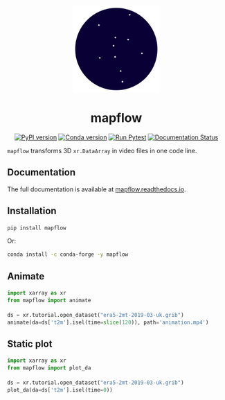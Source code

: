 <div align="center">
<img src="_static/logo.svg" alt="mapflow logo" width="200" height="200">

# mapflow

[![PyPI version](https://badge.fury.io/py/mapflow.svg)](https://badge.fury.io/py/mapflow)
[![Conda version](https://anaconda.org/conda-forge/mapflow/badges/version.svg)](https://anaconda.org/conda-forge/mapflow)
[![Run Pytest](https://github.com/CyrilJl/mapflow/actions/workflows/pytest.yaml/badge.svg)](https://github.com/CyrilJl/mapflow/actions/workflows/pytest.yaml)
[![Documentation Status](https://readthedocs.org/projects/mapflow/badge/?version=latest)](https://mapflow.readthedocs.io/en/latest/?badge=latest)
</div>

``mapflow`` transforms 3D ``xr.DataArray`` in video files in one code line.

## Documentation

The full documentation is available at [mapflow.readthedocs.io](https://mapflow.readthedocs.io).

## Installation

```bash
pip install mapflow
```

Or:

```bash
conda install -c conda-forge -y mapflow
```

## Animate

```python
import xarray as xr
from mapflow import animate

ds = xr.tutorial.open_dataset("era5-2mt-2019-03-uk.grib")
animate(da=ds['t2m'].isel(time=slice(120)), path='animation.mp4')
```

## Static plot

```python
import xarray as xr
from mapflow import plot_da

ds = xr.tutorial.open_dataset("era5-2mt-2019-03-uk.grib")
plot_da(da=ds['t2m'].isel(time=0))
```
